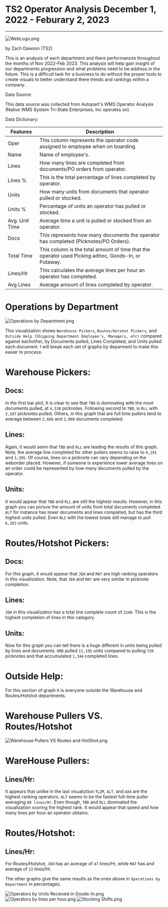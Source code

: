# TS2 Operator Analysis December 1, 2022 - Feburary 2, 2023

---

![WebLogo.png](https://github.com/zeekwired/Tristate/blob/3afaf79e6201849bc0266f78b1edf21112887f5c/WebLogo.png)

by Zach Dawson (TS2)

This is an analysis of each department and there performances throughout the months of Nov 2022-Feb 2023. This analysis will help gain insight of our departments progression and what problems need to be address in the future. This is a difficult task for a business to do without the proper tools to create visuals to better understand there trends and rankings within a company. 

Data Source:

This data source was collected from Autopart's WMS Operator Analysis (Native WMS System Tri-State Enterprises, Inc operates on).

Data Dictionary:


|     Features          |     Description                                                                                        |
|-----------------------|--------------------------------------------------------------------------------------------------------|
|     Oper              |     This column represents the operator code assigned to employee when on boarding.                    |   
|     Name              |     Name of employee's.                                                                                | 
|     Lines             |     How many lines are completed from documents/PO orders from operator.                               |   
|     Lines %           |     This is the total percentage of lines completed by operator.                                       |   
|     Units             |     How many units from documents that operator pulled or stocked.                                     |   
|     Units %           |     Percentage of units an operator has pulled or stocked.                                             |  
|     Avg. Unit Time    |     Average time a unit is pulled or stocked from an operator.                                         |   
|     Docs              |     This represents how many documents the operator has completed (Picknotes/PO Orders).               |   
|     Total Time        |     This column is the total amount of time that the operator used Picking adhoc, Goods-In, or Putaway.| 
|     Lines/Hr          |     This calculates the average lines per hour an operator has completed.                              |   
|     Avg Lines         |     Average amount of lines completed by operator.                                                     |


# Operations by Department
![Operations by Department.png](https://github.com/zeekwired/Tristate/blob/d69b69dc7c515b9f386cf689c4ec7f2b99bec569/Operations%20by%20Department.png)

This visualization shows `Warehouse Pickers`, `Routes/Hotshot Pickers`, and `Outside Help (Shipping Department Employee's, Managers, etc)` compared against eachother, by Documents pulled, Lines Completed, and Units pulled each document. I will break each set of graphs by deparment to make this easier to process:

# **Warehouse Pickers**:

## **Docs**:

In the first bar plot, It is clear to see that `TBD` is dominating with the most documents pulled, at `4,538` picknotes. Following second to `TBD`, is `RLL` with `3,207` picknotes pulled. Others, in this graph that are full time pullers tend to average between `2,666` and `2,000` documents completed.

## **Lines**:

Again, it would seem that `TBD` and `RLL` are leading the results of this graph. Note, the average line completed for other pullers seems to raise to `4,191` and `3,205`. Of course, lines on a picknote can vary depending on the weborder placed. However, if someone is experience lower average lines on an order could be represented by how many documents pulled by the operator.

## **Units**:

It would appear that `TBD` and `RLL` are still the highest results. However, in this graph you can picture the amount of units from total documents completed. `ALT` for instance has lower documents and lines completed, but has the third highest units pulled. Even `NLS` with the lowest totals still manage to pull `6,183` units.

# **Routes/Hotshot Pickers**:

## **Docs**:

For this graph, it would appear that `JEH` and `MAT` are high ranking operators in this visualization. Note, that `JEH` and `MAT` are very similar in picknote completion.

## **Lines**:

`JDH` in this visualization has a total line complete count of `2240`. This is the highest completion of lines in this category. 

## **Units**:

Now for this graph you can tell there is a huge different in units being pulled by lines and documents. `HRB` pulled `11,195` units compared to pulling `720` picknotes and that accumulated `1,344` completed lines.

# **Outside Help**:

For this section of graph it is everyone outside the Warehouse and Routes/Hotshot departments. 

# Warehouse Pullers VS. Routes/Hotshot 
![Warehouse Pullers VS Routes and HotShot.png](https://github.com/zeekwired/Tristate/blob/d69b69dc7c515b9f386cf689c4ec7f2b99bec569/Warehouse%20Pullers%20VS%20Routes%20and%20Hotshot.png)

# **WareHouse Pullers**:

## **Lines/Hr**:

It appears that unlike in the last visualiztion `TLZM`, `ALT`, and `AXA` are the highest ranking operators. `ALT` seems to be the fastest full-time puller averaging `60 lines/Hr`. Even though, `TBD` and `RLL` dominated the visualization scoring the highest rank. It would appear that speed and how many lines per hour an operator obtains.

# **Routes/Hotshot**:

## **Lines/Hr**:

For Routes/Hotshot, `JEH` has an average of `47` lines/Hr, while `MAT` has and average of `22` lines/Hr.

The other graphs give the same results as the ones above in `Operations by Department` in percentages.

![Operators by Units Received in Goods-In.png](https://github.com/zeekwired/Tristate/blob/d69b69dc7c515b9f386cf689c4ec7f2b99bec569/Operators%20by%20Units%20Received%20in%20Goods-In.png)
![Operators by lines per hour.png](https://github.com/zeekwired/Tristate/blob/d69b69dc7c515b9f386cf689c4ec7f2b99bec569/Operators%20by%20lines%20per%20hour.png)
![Stocking Shifts.png](Stocking%20Shifts.png)
